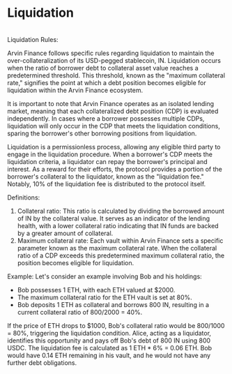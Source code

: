 # Liquidation

\
Liquidation Rules:

Arvin Finance follows specific rules regarding liquidation to maintain the over-collateralization of its USD-pegged stablecoin, IN. Liquidation occurs when the ratio of borrower debt to collateral asset value reaches a predetermined threshold. This threshold, known as the "maximum collateral rate," signifies the point at which a debt position becomes eligible for liquidation within the Arvin Finance ecosystem.

It is important to note that Arvin Finance operates as an isolated lending market, meaning that each collateralized debt position (CDP) is evaluated independently. In cases where a borrower possesses multiple CDPs, liquidation will only occur in the CDP that meets the liquidation conditions, sparing the borrower's other borrowing positions from liquidation.

Liquidation is a permissionless process, allowing any eligible third party to engage in the liquidation procedure. When a borrower's CDP meets the liquidation criteria, a liquidator can repay the borrower's principal and interest. As a reward for their efforts, the protocol provides a portion of the borrower's collateral to the liquidator, known as the "liquidation fee." Notably, 10% of the liquidation fee is distributed to the protocol itself.

Definitions:

1. Collateral ratio: This ratio is calculated by dividing the borrowed amount of IN by the collateral value. It serves as an indicator of the lending health, with a lower collateral ratio indicating that IN funds are backed by a greater amount of collateral.
2. Maximum collateral rate: Each vault within Arvin Finance sets a specific parameter known as the maximum collateral rate. When the collateral ratio of a CDP exceeds this predetermined maximum collateral ratio, the position becomes eligible for liquidation.

Example: Let's consider an example involving Bob and his holdings:

* Bob possesses 1 ETH, with each ETH valued at $2000.
* The maximum collateral ratio for the ETH vault is set at 80%.
* Bob deposits 1 ETH as collateral and borrows 800 IN, resulting in a current collateral ratio of 800/2000 = 40%.

If the price of ETH drops to $1000, Bob's collateral ratio would be 800/1000 = 80%, triggering the liquidation condition. Alice, acting as a liquidator, identifies this opportunity and pays off Bob's debt of 800 IN using 800 USDC. The liquidation fee is calculated as 1 ETH \* 6% = 0.06 ETH. Bob would have 0.14 ETH remaining in his vault, and he would not have any further debt obligations.
